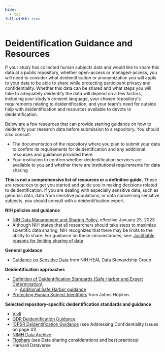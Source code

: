 ```yaml
---
hide:
  - toc
full-width: true
---
```


# Deidentification Guidance and Resources

If your study has collected human subjects data and would like to share this data at a public repository, whether open-access or managed-access, you will need to consider what deidentification or anonymization you will apply to your data to be able to share while protecting participant privacy and confidentiality. Whether this data can be shared and what steps you will take to adequately deidentify the data will depend on a few factors, including your study's consent language, your chosen repository's requirements relating to deidentification, and your team's need for outside help with deidentification and resources available to devote to deidentification. 

Below are a few resources that can provide starting guidance on how to deidentify your research data before submission to a repository. You should also consult:

* The documentation of the repository where you plan to submit your data to confirm its requirements for deidentification and any additional resources and guidance provided there
* Your institution to confirm whether deidentification services are available to you and whether there are institutional requirements for data sharing

**This is not a comprehensive list of resources or a definitive guide.** These are resources to get you started and guide you in making decisions related to deidentification. If you are dealing with especially sensitive data, such as genomic data, data from sensitive populations, or data concerning sensitive subjects, you should consult with a deidentification expert.

**NIH policies and guidance**

* [NIH Data Management and Sharing Policy](https://oir.nih.gov/sourcebook/intramural-program-oversight/intramural-data-sharing/2023-nih-data-management-sharing-policy), effective January 25, 2023
* Although NIH states that all researchers should take steps to maximize scientific data sharing, NIH recognizes that there may be limits to the ability to share. For guidance on these circumstances, see: [Justifiable reasons for limiting sharing of data](https://sharing.nih.gov/faqs#/data-management-and-sharing-policy.htm?anchor=56549)

**General guidance**

* [Guidance on Sensitive Data](https://www.healdatafair.org/sensitive-data) from NIH HEAL Data Stewardship Group

**Deidentification approaches**

* [Definition of Deidentification Standards (Safe Harbor and Expert Determination)](https://www.hhs.gov/hipaa/for-professionals/privacy/special-topics/de-identification/index.html)
  * [Additional Safe Harbor guidance](https://cphs.berkeley.edu/hipaa/hipaa18.html)
* [Protecting Human Subject Identifiers](https://guides.library.jhu.edu/protecting_identifiers/de-id_steps) from Johns Hopkins

**Selected repository-specific deidentification standards and guidance**

* [Vivli](https://vivli.org/faq/must-the-shared-data-be-anonymized-prior-to-contribution-to-vivli/)
* [QDR Deidentification Guidance](https://qdr.syr.edu/guidance/human-participants/deidentification)
* [ICPSR Deidentification Guidance](https://www.icpsr.umich.edu/files/deposit/dataprep.pdf) (see Addressing Confidentiality Issues on page 41)
* [NIMH Data Archive](https://nda.nih.gov/nda/standard-operating-procedures#sop5)
* [Figshare](https://help.figshare.com/article/guide-to-sharing-nih-funded-research-on-figshare-com) (see Data sharing considerations and best practices)
* Harvard Dataverse

